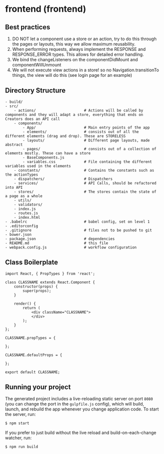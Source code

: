 
# frontend (frontend)
## Best practices
1. DO NOT let a component use a store or an action, try to do this through the pages or layouts, this way we allow maximum reusability.
2. When performing requests, always implement the RESPONSE and RESPONSE_ERROR types. This allows for detailed error handling.
3. We bind the changeListeners on the componentDidMount and componentWillUnmount
4. We will not execute view actions in a store! so no Navigation.transitionTo things, the view will do this (see login page for an example)

## Directory Structure
```
- build/
- src/
    - actions/                      # Actions will be called by components and they will adapt a store, everything that ends on Creators does an API call
    - components/
        - App/                      # Main entry points of the app
        - elements/                 # consists out of all the different elements (drag and drop). These are STORELESS
        - layouts/                  # Different page layouts, made abstract
        - pages/                    # consists out of a collection of elements mostly. These can have a store
        - BaseComponents.js
        - variables.css             # File containing the different variables used in the elements
    - constants/                    # Contains the constants such as the actionTypes
    - dispatchers/                  # Dispatchers
    - services/                     # API Calls, should be refactored into API
    - stores/                       # The stores contain the state of a page as a whole
    - utils/
    - validators/
    - index.js
    - routes.js
    - index.html
- .babelrc                          # babel config, set on level 1
- .editorconfig
- .gitignore                        # files not to be pushed to git
- bower.json
- package.json                      # dependencies
- README.md                         # this file
- webpack.config.js                 # workflow configuration
```

## Class Boilerplate

```
import React, { PropTypes } from 'react';

class CLASSNAME extends React.Component {
    constructor(props) {
        super(props);
    }

    render() {
        return (
            <div className="CLASSNAME">
            </div>
        );
    }
};

CLASSNAME.propTypes = {

};

CLASSNAME.defaultProps = {

};

export default CLASSNAME;
```

## Running your project

The generated project includes a live-reloading static server on port `8080` (you can change the port in the `gulpfile.js` config), which will build, launch, and rebuild the app whenever you change application code. To start the server, run:

```bash
$ npm start
```

If you prefer to just build without the live reload and build-on-each-change watcher, run:

```bash
$ npm run build
```
